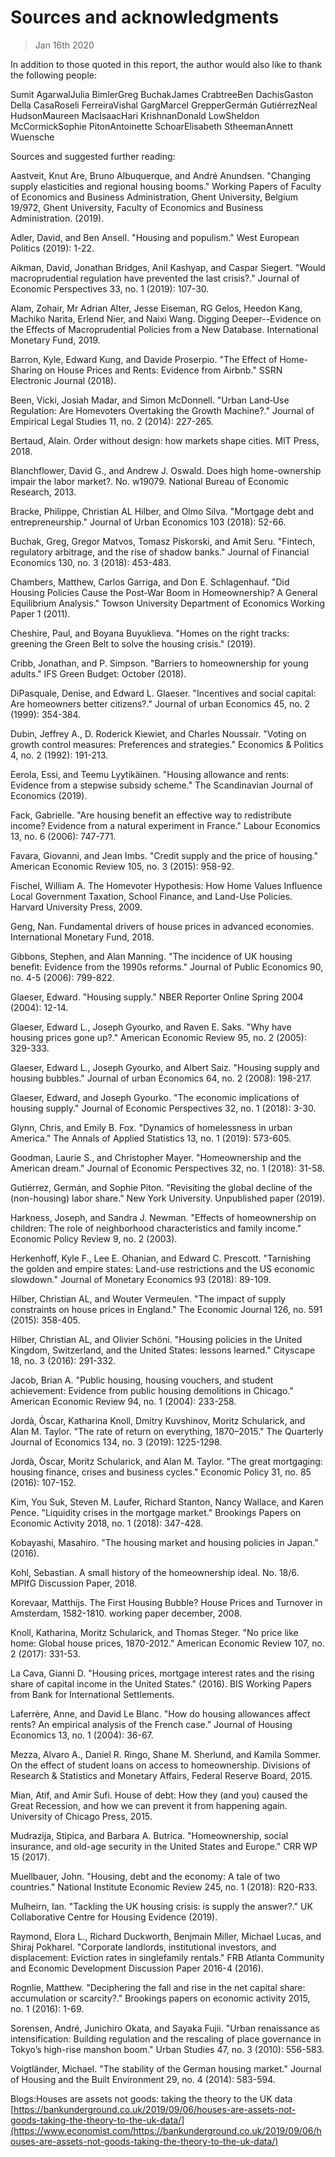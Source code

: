 # Sources and acknowledgments

> Jan 16th 2020

In addition to those quoted in this report, the author would also like to thank the following people:

Sumit AgarwalJulia BimlerGreg BuchakJames CrabtreeBen DachisGaston Della CasaRoseli FerreiraVishal GargMarcel GrepperGermán GutiérrezNeal HudsonMaureen MacIsaacHari KrishnanDonald LowSheldon McCormickSophie PitonAntoinette SchoarElisabeth StheemanAnnett Wuensche

Sources and suggested further reading:

Aastveit, Knut Are, Bruno Albuquerque, and André Anundsen. "Changing supply elasticities and regional housing booms." Working Papers of Faculty of Economics and Business Administration, Ghent University, Belgium 19/972, Ghent University, Faculty of Economics and Business Administration. (2019).

Adler, David, and Ben Ansell. "Housing and populism." West European Politics (2019): 1-22.

Aikman, David, Jonathan Bridges, Anil Kashyap, and Caspar Siegert. "Would macroprudential regulation have prevented the last crisis?." Journal of Economic Perspectives 33, no. 1 (2019): 107-30.

Alam, Zohair, Mr Adrian Alter, Jesse Eiseman, RG Gelos, Heedon Kang, Machiko Narita, Erlend Nier, and Naixi Wang. Digging Deeper--Evidence on the Effects of Macroprudential Policies from a New Database. International Monetary Fund, 2019.

Barron, Kyle, Edward Kung, and Davide Proserpio. "The Effect of Home-Sharing on House Prices and Rents: Evidence from Airbnb." SSRN Electronic Journal (2018).

Been, Vicki, Josiah Madar, and Simon McDonnell. "Urban Land‐Use Regulation: Are Homevoters Overtaking the Growth Machine?." Journal of Empirical Legal Studies 11, no. 2 (2014): 227-265.

Bertaud, Alain. Order without design: how markets shape cities. MIT Press, 2018.

Blanchflower, David G., and Andrew J. Oswald. Does high home-ownership impair the labor market?. No. w19079. National Bureau of Economic Research, 2013.

Bracke, Philippe, Christian AL Hilber, and Olmo Silva. "Mortgage debt and entrepreneurship." Journal of Urban Economics 103 (2018): 52-66.

Buchak, Greg, Gregor Matvos, Tomasz Piskorski, and Amit Seru. "Fintech, regulatory arbitrage, and the rise of shadow banks." Journal of Financial Economics 130, no. 3 (2018): 453-483.

Chambers, Matthew, Carlos Garriga, and Don E. Schlagenhauf. "Did Housing Policies Cause the Post-War Boom in Homeownership? A General Equilibrium Analysis." Towson University Department of Economics Working Paper 1 (2011).

Cheshire, Paul, and Boyana Buyuklieva. "Homes on the right tracks: greening the Green Belt to solve the housing crisis." (2019).

Cribb, Jonathan, and P. Simpson. "Barriers to homeownership for young adults." IFS Green Budget: October (2018).

DiPasquale, Denise, and Edward L. Glaeser. "Incentives and social capital: Are homeowners better citizens?." Journal of urban Economics 45, no. 2 (1999): 354-384.

Dubin, Jeffrey A., D. Roderick Kiewiet, and Charles Noussair. "Voting on growth control measures: Preferences and strategies." Economics & Politics 4, no. 2 (1992): 191-213.

Eerola, Essi, and Teemu Lyytikäinen. "Housing allowance and rents: Evidence from a stepwise subsidy scheme." The Scandinavian Journal of Economics (2019).

Fack, Gabrielle. "Are housing benefit an effective way to redistribute income? Evidence from a natural experiment in France." Labour Economics 13, no. 6 (2006): 747-771.

Favara, Giovanni, and Jean Imbs. "Credit supply and the price of housing." American Economic Review 105, no. 3 (2015): 958-92.

Fischel, William A. The Homevoter Hypothesis: How Home Values Influence Local Government Taxation, School Finance, and Land-Use Policies. Harvard University Press, 2009.

Geng, Nan. Fundamental drivers of house prices in advanced economies. International Monetary Fund, 2018.

Gibbons, Stephen, and Alan Manning. "The incidence of UK housing benefit: Evidence from the 1990s reforms." Journal of Public Economics 90, no. 4-5 (2006): 799-822.

Glaeser, Edward. "Housing supply." NBER Reporter Online Spring 2004 (2004): 12-14.

Glaeser, Edward L., Joseph Gyourko, and Raven E. Saks. "Why have housing prices gone up?." American Economic Review 95, no. 2 (2005): 329-333.

Glaeser, Edward L., Joseph Gyourko, and Albert Saiz. "Housing supply and housing bubbles." Journal of urban Economics 64, no. 2 (2008): 198-217.

Glaeser, Edward, and Joseph Gyourko. "The economic implications of housing supply." Journal of Economic Perspectives 32, no. 1 (2018): 3-30.

Glynn, Chris, and Emily B. Fox. "Dynamics of homelessness in urban America." The Annals of Applied Statistics 13, no. 1 (2019): 573-605.

Goodman, Laurie S., and Christopher Mayer. "Homeownership and the American dream." Journal of Economic Perspectives 32, no. 1 (2018): 31-58.

Gutiérrez, Germán, and Sophie Piton. "Revisiting the global decline of the (non-housing) labor share." New York University. Unpublished paper (2019).

Harkness, Joseph, and Sandra J. Newman. "Effects of homeownership on children: The role of neighborhood characteristics and family income." Economic Policy Review 9, no. 2 (2003).

Herkenhoff, Kyle F., Lee E. Ohanian, and Edward C. Prescott. "Tarnishing the golden and empire states: Land-use restrictions and the US economic slowdown." Journal of Monetary Economics 93 (2018): 89-109.

Hilber, Christian AL, and Wouter Vermeulen. "The impact of supply constraints on house prices in England." The Economic Journal 126, no. 591 (2015): 358-405.

Hilber, Christian AL, and Olivier Schöni. "Housing policies in the United Kingdom, Switzerland, and the United States: lessons learned." Cityscape 18, no. 3 (2016): 291-332.

Jacob, Brian A. "Public housing, housing vouchers, and student achievement: Evidence from public housing demolitions in Chicago." American Economic Review 94, no. 1 (2004): 233-258.

Jordà, Òscar, Katharina Knoll, Dmitry Kuvshinov, Moritz Schularick, and Alan M. Taylor. "The rate of return on everything, 1870–2015." The Quarterly Journal of Economics 134, no. 3 (2019): 1225-1298.

Jordà, Òscar, Moritz Schularick, and Alan M. Taylor. "The great mortgaging: housing finance, crises and business cycles." Economic Policy 31, no. 85 (2016): 107-152.

Kim, You Suk, Steven M. Laufer, Richard Stanton, Nancy Wallace, and Karen Pence. "Liquidity crises in the mortgage market." Brookings Papers on Economic Activity 2018, no. 1 (2018): 347-428.

Kobayashi, Masahiro. "The housing market and housing policies in Japan." (2016).

Kohl, Sebastian. A small history of the homeownership ideal. No. 18/6. MPIfG Discussion Paper, 2018.

Korevaar, Matthijs. The First Housing Bubble? House Prices and Turnover in Amsterdam, 1582-1810. working paper december, 2008.

Knoll, Katharina, Moritz Schularick, and Thomas Steger. "No price like home: Global house prices, 1870-2012." American Economic Review 107, no. 2 (2017): 331-53.

La Cava, Gianni D. "Housing prices, mortgage interest rates and the rising share of capital income in the United States." (2016). BIS Working Papers from Bank for International Settlements.

Laferrère, Anne, and David Le Blanc. "How do housing allowances affect rents? An empirical analysis of the French case." Journal of Housing Economics 13, no. 1 (2004): 36-67.

Mezza, Alvaro A., Daniel R. Ringo, Shane M. Sherlund, and Kamila Sommer. On the effect of student loans on access to homeownership. Divisions of Research & Statistics and Monetary Affairs, Federal Reserve Board, 2015.

Mian, Atif, and Amir Sufi. House of debt: How they (and you) caused the Great Recession, and how we can prevent it from happening again. University of Chicago Press, 2015.

Mudrazija, Stipica, and Barbara A. Butrica. "Homeownership, social insurance, and old-age security in the United States and Europe." CRR WP 15 (2017).

Muellbauer, John. "Housing, debt and the economy: A tale of two countries." National Institute Economic Review 245, no. 1 (2018): R20-R33.

Mulheirn, Ian. "Tackling the UK housing crisis: is supply the answer?." UK Collaborative Centre for Housing Evidence (2019).

Raymond, Elora L., Richard Duckworth, Benjmain Miller, Michael Lucas, and Shiraj Pokharel. "Corporate landlords, institutional investors, and displacement: Eviction rates in singlefamily rentals." FRB Atlanta Community and Economic Development Discussion Paper 2016-4 (2016).

Rognlie, Matthew. "Deciphering the fall and rise in the net capital share: accumulation or scarcity?." Brookings papers on economic activity 2015, no. 1 (2016): 1-69.

Sorensen, André, Junichiro Okata, and Sayaka Fujii. "Urban renaissance as intensification: Building regulation and the rescaling of place governance in Tokyo’s high-rise manshon boom." Urban Studies 47, no. 3 (2010): 556-583.

Voigtländer, Michael. "The stability of the German housing market." Journal of Housing and the Built Environment 29, no. 4 (2014): 583-594.

Blogs:Houses are assets not goods: taking the theory to the UK data [https://bankunderground.co.uk/2019/09/06/houses-are-assets-not-goods-taking-the-theory-to-the-uk-data/](https://www.economist.com/https://bankunderground.co.uk/2019/09/06/houses-are-assets-not-goods-taking-the-theory-to-the-uk-data/)